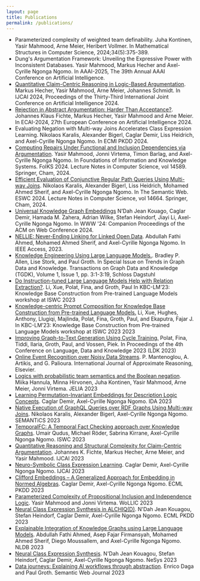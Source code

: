 ```yaml
---
layout: page
title: Publications
permalink: /publications/
---
```


* Parameterized complexity of weighted team definability. Juha Kontinen, Yasir Mahmood, Arne Meier, Heribert Vollmer. In Mathematical Structures in Computer Science, 2024;34(5):375-389.
* Dung's Argumentation Framework: Unveiling the  Expressive
Power with Inconsistent Databases. Yasir Mahmood, Markus Hecher and Axel-Cyrille Ngonga Ngomo. In AAAI-2025, The 39th Annual AAAI Conference on Artificial
Intelligence.
* [Quantitative Claim-Centric Reasoning in Logic-Based Argumentation](https://www.ijcai.org/proceedings/2024/377). Markus Hecher, Yasir Mahmood, Arne Meier, Johannes Schmidt. In IJCAI 2024, Proceedings of the Thirty-Third International
Joint Conference on Artificial Intelligence 2024.
* [Rejection in Abstract Argumentation: Harder Than Acceptance?](https://ebooks.iospress.nl/doi/10.3233/FAIA240867). Johannes Klaus Fichte, Markus Hecher, Yasir Mahmood and Arne
Meier. In ECAI-2024, 27th European Conference on Artificial
Intelligence 2024.
* Evaluating Negation with Multi-way Joins Accelerates Class Expression Learning. Nikolaos Karalis, Alexander Bigerl, Caglar Demir, Liss Heidrich, and Axel-Cyrille Ngonga Ngomo. In ECMl PKDD 2024.
* [Computing Repairs Under Functional and Inclusion Dependencies via Argumentation](https://doi.org/10.1007/978-3-031-56940-1_2). Yasir Mahmood, Jonni Virtema, Timon Barlag, and Axel-Cyrille Ngonga Ngomo. In Foundations of Information and Knowledge Systems. FoIKS 2024. Lecture Notes in Computer Science, vol 14589. Springer, Cham, 2024.
* [Efficient Evaluation of Conjunctive Regular Path Queries Using Multi-way Joins](https://doi.org/10.1007/978-3-031-60626-7_12). Nikolaos Karalis, Alexander Bigerl, Liss Heidrich, Mohamed Ahmed Sherif, and Axel-Cyrille Ngonga Ngomo. In The Semantic Web. ESWC 2024. Lecture Notes in Computer Science, vol 14664. Springer, Cham, 2024.
* [Universal Knowledge Graph Embeddings](https://doi.org/10.1145/3589335.3651978) N’Dah Jean Kouago, Caglar Demir, Hamada M. Zahera, Adrian Wilke, Stefan Heindorf, Jiayi Li, Axel-Cyrille Ngonga Ngomo. In WWW '24: Companion Proceedings of the ACM on Web Conference 2024.
* [NELLIE: Never-Ending Linking for Linked Open Data](https://ieeexplore.ieee.org/document/10198447). Abdullah Fathi Ahmed, Mohamed Ahmed Sherif, and Axel-Cyrille Ngonga Ngomo. In IEEE Access, 2023.
* [Knowledge Engineering Using Large Language Models.](https://doi.org/10.4230/TGDK.1.1.3). Bradley P. Allen, Lise Stork, and Paul Groth.  In Special Issue on Trends in Graph Data and Knowledge. Transactions on Graph Data and Knowledge (TGDK), Volume 1, Issue 1, pp. 3:1-3:19, Schloss Dagstuhl
* [Do Instruction-tuned Large Language Models Help with Relation Extraction?](https://ceur-ws.org/Vol-3577/paper15.pdf). Li, Xue, Polat, Fina, and Groth, Paul In KBC-LM’23: Knowledge Base Construction from Pre-trained Language Models workshop at ISWC 2023
* [Knowledge-centric Prompt Composition for Knowledge Base Construction from Pre-trained Language Models.](https://ceur-ws.org/Vol-3577/paper3.pdf) Li, Xue, Hughes, Anthony, Llugiqi, Majlinda, Polat, Fina, Groth, Paul, and Ekaputra, Fajar J. In KBC-LM’23: Knowledge Base Construction from Pre-trained Language Models workshop at ISWC 2023 2023
* [Improving Graph-to-Text Generation Using Cycle Training.](https://aclanthology.org/2023.ldk-1.24/) Polat, Fina, Tiddi, Ilaria, Groth, Paul, and Vossen, Piek. In Proceedings of the 4th Conference on Language, Data and Knowledge 2023 (LDK 2023)
* [Online Event Recognition over Noisy Data Streams](https://doi.org/10.1016/j.ijar.2023.108993). P. Mantenoglou, A. Artikis, and G. Palioura. International Journal of Approximate Reasoning, Elsevier.
* [Logics with probabilistic team semantics and the Boolean negation](https://papers.dice-research.org/2023/jelia_ProbTeamSemantics/public.pdf). Miika Hannula, Minna Hirvonen, Juha Kontinen, Yasir Mahmood, Arne Meier, Jonni Virtema. JELIA 2023
* [Learning Permutation-Invariant Embeddings for Description Logic Concepts](https://papers.dice-research.org/2023/IDA_NERO/public.pdf). Caglar Demir, Axel-Cyrille Ngonga Ngomo. IDA 2023
* [Native Execution of GraphQL Queries over RDF Graphs Using Multi-way Joins](https://papers.dice-research.org/2023/SEMANTICS_GraphQL/public.pdf). Nikolaos Karalis, Alexander Bigerl, Axel-Cyrille Ngonga Ngomo. SEMANTiCS 2023
* [TemporalFC: A Temporal Fact Checking approach over Knowledge Graphs](https://papers.dice-research.org/2023/ISWC_TemporalFC/public.pdf). Umair Qudus, Michael Röder, Sabrina Kirrane, Axel-Cyrille Ngonga Ngomo. ISWC 2023
* [Quantitative Reasoning and Structural Complexity for Claim-Centric Argumentation](https://doi.org/10.24963/ijcai.2023/358). Johannes K. Fichte, Markus Hecher, Arne Meier, and Yasir Mahmood. IJCAI 2023
* [Neuro-Symbolic Class Expression Learning](https://papers.dice-research.org/2023/IJCAI_DRILL/public.pdf). Caglar Demir, Axel-Cyrille Ngonga Ngomo. IJCAI 2023
* [Clifford Embeddings – A Generalized Approach for Embedding in Normed Algebras](https://papers.dice-research.org/2023/ECML_Clifford/public.pdf). Caglar Demir, Axel-Cyrille Ngonga Ngomo. ECML PKDD 2023
* [Parameterized Complexity of Propositional Inclusion and Independence Logic](https://papers.dice-research.org/2023/wollic_TeamSemantics/public.pdf). Yasir Mahmood and Jonni Virtema. WoLLIC 2023
* [Neural Class Expression Synthesis in ALCHIQ(D)](https://papers.dice-research.org/2023/ECML_NCES/public.pdf). N'Dah Jean Kouagou, Stefan Heindorf, Caglar Demir, Axel-Cyrille Ngonga Ngomo. ECML PKDD 2023
* [Explainable Integration of Knowledge Graphs using Large Language Models](https://rdcu.be/dh9VR). Abdullah Fathi Ahmed, Asep Fajar Firmansyah, Mohamed Ahmed Sherif, Diego Moussallem, and Axel-Cyrille Ngonga Ngomo. NLDB 2023
* [Neural Class Expression Synthesis](https://ceur-ws.org/Vol-3432/paper46.pdf). N'Dah Jean Kouagou, Stefan Heindorf, Caglar Demir, Axel-Cyrille Ngonga Ngomo. NeSys 2023
* [Data journeys: Explaining AI workflows through abstraction](https://content.iospress.com/articles/semantic-web/sw233407). Enrico Daga and Paul Groth. Semantic Web Journal 2023

